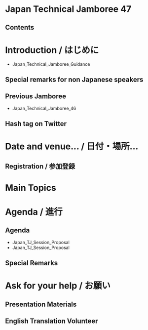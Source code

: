 # Japan Technical Jamboree 47
## Contents
# Introduction / はじめに
* Japan_Technical_Jamboree_Guidance
## Special remarks for non Japanese speakers
## Previous Jamboree
* Japan_Technical_Jamboree_46
## Hash tag on Twitter
# Date and venue... / 日付・場所...
## Registration / 参加登録
# Main Topics
# Agenda / 進行
## Agenda
* Japan_TJ_Session_Proposal
* Japan_TJ_Session_Proposal
## Special Remarks
# Ask for your help / お願い
## Presentation Materials
## English Translation Volunteer
